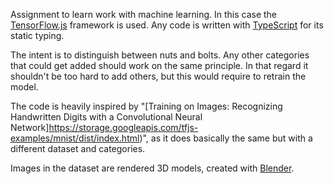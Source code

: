 Assignment to learn work with machine learning. In this case the [TensorFlow.js](https://js.tensorflow.org/) framework is used. Any code is written with [TypeScript](https://www.typescriptlang.org/) for its static typing.

The intent is to distinguish between nuts and bolts. Any other categories that could get added should work on the same principle. In that regard it shouldn't be too hard to add others, but this would require to retrain the model.

The code is heavily inspired by "[Training on Images: Recognizing Handwritten Digits with a Convolutional Neural Network]https://storage.googleapis.com/tfjs-examples/mnist/dist/index.html)", as it does basically the same but with a different dataset and categories.

Images in the dataset are rendered 3D models, created with [Blender](https://www.blender.org/).
